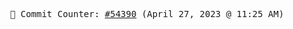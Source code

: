<p align="center">
    <samp>
        📮 Commit Counter: <a href="https://github.com/Javascript-void0/Javascript-void0/commits/main">#54390</a> (April 27, 2023 @ 11:25 AM)
    </samp>
</p>